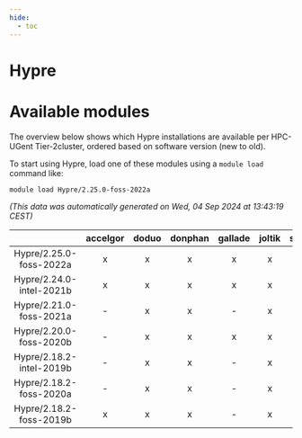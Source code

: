 ```yaml
---
hide:
  - toc
---
```


Hypre
=====

# Available modules


The overview below shows which Hypre installations are available per HPC-UGent Tier-2cluster, ordered based on software version (new to old).

To start using Hypre, load one of these modules using a `module load` command like:

```shell
module load Hypre/2.25.0-foss-2022a
```

*(This data was automatically generated on Wed, 04 Sep 2024 at 13:43:19 CEST)*  

| |accelgor|doduo|donphan|gallade|joltik|shinx|skitty|
| :---: | :---: | :---: | :---: | :---: | :---: | :---: | :---: |
|Hypre/2.25.0-foss-2022a|x|x|x|x|x|-|x|
|Hypre/2.24.0-intel-2021b|x|x|x|x|x|-|x|
|Hypre/2.21.0-foss-2021a|-|x|x|-|x|-|x|
|Hypre/2.20.0-foss-2020b|-|x|x|x|x|-|x|
|Hypre/2.18.2-intel-2019b|-|x|x|-|x|-|x|
|Hypre/2.18.2-foss-2020a|-|x|x|-|x|-|x|
|Hypre/2.18.2-foss-2019b|x|x|x|-|x|-|x|
